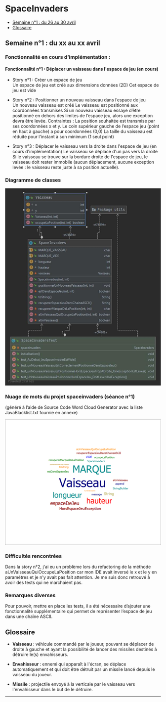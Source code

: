 # SpaceInvaders

- [Semaine n°1 : du 26 au 30 avril](#semaine1)
- [Glossaire](#glossaire)

## Semaine n°1 : du xx au xx avril <a id="semaine1"></a>

### Fonctionnalité en cours d’implémentation : 
#### Fonctionnalité n°1 : Déplacer un vaisseau dans l'espace de jeu (en cours)

- Story n°1 : Créer un espace de jeu  
Un espace de jeu est créé aux dimensions données (2D) 
Cet espace de jeu est vide

-  Story n°2 : Positionner un nouveau vaisseau dans l’espace de jeu  
Un nouveau vaisseau est créé
Le vaisseau est positionné aux coordonnées transmises
Si un nouveau vaisseau essaye d’être positionné en dehors des limites de l’espace jeu, alors une exception devra être levée.
 Contraintes :
La position souhaitée est transmise par ses coordonnées x et y.
Le coin supérieur gauche de l’espace jeu (point en haut à gauche) a pour coordonnées (0,0)
La taille du vaisseau est réduite pour l'instant à son minimum (1 seul point)    

- Story n°3 : Déplacer le vaisseau vers la droite dans l'espace de jeu (en cours d'implémentation)
Le vaisseau se déplace d'un pas vers la droite 
Si le vaisseau se trouve sur la bordure droite de l'espace de jeu, le vaisseau doit rester immobile (aucun déplacement, aucune exception levée : le vaisseau reste juste à sa position actuelle).


### Diagramme de classes 

![Diagrammes de classes de la semaine 1](images/diagramme_1.jpg)

### Nuage de mots du projet spaceinvaders (séance n°1)  
(généré à l’aide de Source Code Word Cloud Generator avec la liste JavaBlacklist.txt fournie en annexe)

![Nuage de mots de la semaine 1](images/Semaine_1.png)


### Difficultés rencontrées 
Dans la story n°2, j'ai eu un problème lors du refactoring de la méthode aUnVaisseauQuiOccupeLaPosition car mon IDE avait inversé le x et le y en paramètres et je n'y avait pas fait attention. Je me suis donc retrouvé à avoir des tests qui ne marchaient pas.

### Remarques diverses
 Pour pouvoir, mettre en place les tests, il a été nécessaire d’ajouter une fonctionnalité supplémentaire qui permet de représenter l’espace de jeu dans une chaîne ASCII.




## Glossaire <a id="glossaire"></a>

* **Vaisseau** :  véhicule commandé par le joueur, pouvant se déplacer de droite à gauche et ayant la possibilité de lancer des missiles destinés à détruire le(s) envahisseurs.

* **Envahisseur**  :  ennemi qui apparaît à l'écran, se déplace automatiquement et qui doit être détruit par un missile lancé depuis le vaisseau du joueur.


* **Missile** :  projectile envoyé à la verticale par le vaisseau vers l'envahisseur dans le but de le détruire.

------------- 
